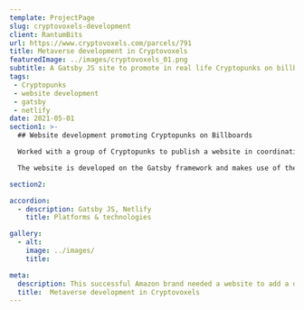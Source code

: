 ```yaml
---
template: ProjectPage
slug: cryptovoxels-development
client: RantumBits
url: https://www.cryptovoxels.com/parcels/791
title: Metaverse development in Cryptovoxels
featuredImage: ../images/cryptovoxels_01.png
subtitle: A Gatsby JS site to promote in real life Cryptopunks on billboards
tags:
 - Cryptopunks
 - website development
 - gatsby
 - netlify
date: 2021-05-01
section1: >-
  ## Website development promoting Cryptopunks on Billboards

  Worked with a group of Cryptopunks to publish a website in coordination with a billboard event.

  The website is developed on the Gatsby framework and makes use of the Twitter API to pull in recent entries with matching #PunkHunt hashtags.

section2:

accordion:
  - description: Gatsby JS, Netlify
    title: Platforms & technologies

gallery:
  - alt:
    image: ../images/
    title:

meta:
  description: This successful Amazon brand needed a website to add a direct sales channel
  title:  Metaverse development in Cryptovoxels
---
```

